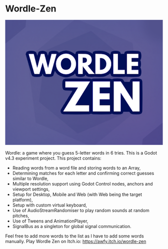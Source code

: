 # Wordle-Zen

![wordle zen logo](/.media/thumbnails/thumbnail.png)

Wordle: a game where you guess 5-letter words in 6 tries.
This is a Godot v4.3 experiment project. This project contains:
- Reading words from a word file and storing words to an Array,
- Determining matches for each letter and confirming correct guesses similar to Wordle,
- Multiple resolution support using Godot Control nodes, anchors and viewport settings,
- Setup for Desktop, Mobile and Web (with Web being the target platform),
- Setup with custom virtual keyboard,
- Use of AudioStreamRandomiser to play random sounds at random pitches,
- Use of Tweens and AnimationPlayer,
- SignalBus as a singleton for global signal communication.

Feel free to add more words to the list as I have to add some words manually.
Play Wordle Zen on Itch.io: https://awfy.itch.io/wordle-zen

